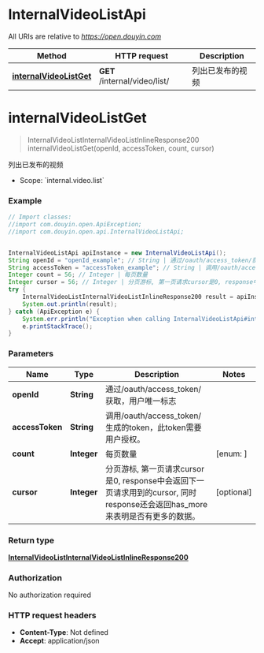 # InternalVideoListApi

All URIs are relative to *https://open.douyin.com*

Method | HTTP request | Description
------------- | ------------- | -------------
[**internalVideoListGet**](InternalVideoListApi.md#internalVideoListGet) | **GET** /internal/video/list/ | 列出已发布的视频

<a name="internalVideoListGet"></a>
# **internalVideoListGet**
> InternalVideoListInternalVideoListInlineResponse200 internalVideoListGet(openId, accessToken, count, cursor)

列出已发布的视频

* Scope: &#x60;internal.video.list&#x60; 

### Example
```java
// Import classes:
//import com.douyin.open.ApiException;
//import com.douyin.open.api.InternalVideoListApi;


InternalVideoListApi apiInstance = new InternalVideoListApi();
String openId = "openId_example"; // String | 通过/oauth/access_token/获取，用户唯一标志
String accessToken = "accessToken_example"; // String | 调用/oauth/access_token/生成的token，此token需要用户授权。
Integer count = 56; // Integer | 每页数量
Integer cursor = 56; // Integer | 分页游标, 第一页请求cursor是0, response中会返回下一页请求用到的cursor, 同时response还会返回has_more来表明是否有更多的数据。
try {
    InternalVideoListInternalVideoListInlineResponse200 result = apiInstance.internalVideoListGet(openId, accessToken, count, cursor);
    System.out.println(result);
} catch (ApiException e) {
    System.err.println("Exception when calling InternalVideoListApi#internalVideoListGet");
    e.printStackTrace();
}
```

### Parameters

Name | Type | Description  | Notes
------------- | ------------- | ------------- | -------------
 **openId** | **String**| 通过/oauth/access_token/获取，用户唯一标志 |
 **accessToken** | **String**| 调用/oauth/access_token/生成的token，此token需要用户授权。 |
 **count** | **Integer**| 每页数量 | [enum: ]
 **cursor** | **Integer**| 分页游标, 第一页请求cursor是0, response中会返回下一页请求用到的cursor, 同时response还会返回has_more来表明是否有更多的数据。 | [optional]

### Return type

[**InternalVideoListInternalVideoListInlineResponse200**](InternalVideoListInternalVideoListInlineResponse200.md)

### Authorization

No authorization required

### HTTP request headers

 - **Content-Type**: Not defined
 - **Accept**: application/json

